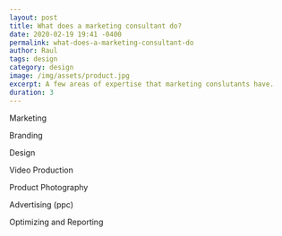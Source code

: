```yaml
---
layout: post
title: What does a marketing consultant do?
date: 2020-02-19 19:41 -0400
permalink: what-does-a-marketing-consultant-do
author: Raul
tags: design
category: design
image: /img/assets/product.jpg
excerpt: A few areas of expertise that marketing conslutants have.
duration: 3
---
```


Marketing

Branding

Design

Video Production

Product Photography

Advertising (ppc)

Optimizing and Reporting
